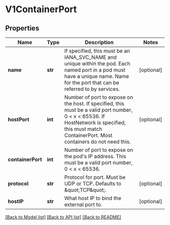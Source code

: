 # V1ContainerPort

## Properties
Name | Type | Description | Notes
------------ | ------------- | ------------- | -------------
**name** | **str** | If specified, this must be an IANA_SVC_NAME and unique within the pod. Each named port in a pod must have a unique name. Name for the port that can be referred to by services. | [optional] 
**hostPort** | **int** | Number of port to expose on the host. If specified, this must be a valid port number, 0 &lt; x &lt; 65536. If HostNetwork is specified, this must match ContainerPort. Most containers do not need this. | [optional] 
**containerPort** | **int** | Number of port to expose on the pod&#39;s IP address. This must be a valid port number, 0 &lt; x &lt; 65536. | 
**protocol** | **str** | Protocol for port. Must be UDP or TCP. Defaults to \&quot;TCP\&quot;. | [optional] 
**hostIP** | **str** | What host IP to bind the external port to. | [optional] 

[[Back to Model list]](../README.md#documentation-for-models) [[Back to API list]](../README.md#documentation-for-api-endpoints) [[Back to README]](../README.md)


